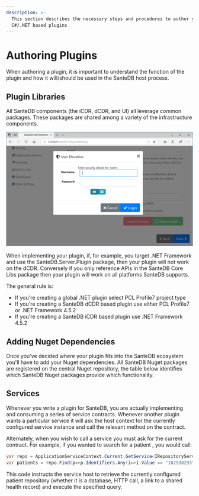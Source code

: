```yaml
---
description: >-
  This section describes the necessary steps and procedures to author your own
  C#/.NET based plugins
---
```


# Authoring Plugins

When authoring a plugin, it is important to understand the function of the plugin and how it will/should be used in the SanteDB host process.

## Plugin Libraries

All SanteDB components \(the iCDR, dCDR, and UI\) all leverage common packages. These packages are shared among a variety of the infrastructure components. 

![Library Relationship](../../../../.gitbook/assets/image%20%2829%29.png)

When implementing your plugin, if, for example, you target .NET Framework and use the SanteDB.Server.Plugin package, then your plugin will not work on the dCDR. Conversely if you only reference APIs in the SanteDB Core Libs package then your plugin will work on all platforms SanteDB supports.

The general rule is:

* If you're creating a global .NET plugin select PCL Profile7 project type
* If you're creating a SanteDB dCDR based plugin use either PCL Profile7 or .NET Framework 4.5.2 
* If you're creating a SanteDB iCDR based plugin use .NET Framework 4.5.2

## Adding Nuget Dependencies

Once you've decided where your plugin fits into the SanteDB ecosystem you'll have to add your Nuget dependencies. All SanteDB Nuget packages are registered on the central Nuget repository, the table below identifies which SanteDB Nuget packages provide which functionality.

## Services

Whenever you write a plugin for SanteDB, you are actually implementing and consuming a series of service contracts. Whenever another plugin wants a particular service it will ask the host context for the currently configured service instance and call the relevant method on the contract.

Alternately, when you wish to call a service you must ask for the current contract. For example, if you wanted to search for a patient , you would call:

```csharp
var repo = ApplicationServiceContext.Current.GetService<IRepositoryService<Patient>>();
var patients = repo.Find(p=>p.Identifiers.Any(i=>i.Value == "102938293"));
```

This code instructs the service host to retrieve the currently configured patient repository \(whether it is a database, HTTP call, a link to a shared health record\) and execute the specified query.

### 

